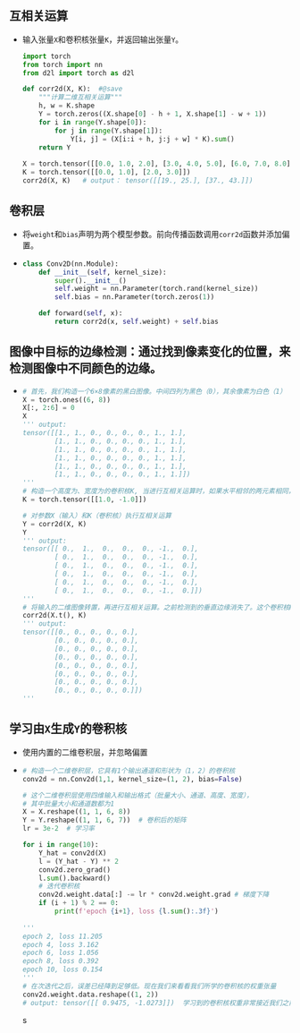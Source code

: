 ## 互相关运算

- 输入张量`X`和卷积核张量`K`，并返回输出张量`Y`。

  ```python
  import torch
  from torch import nn
  from d2l import torch as d2l
  
  def corr2d(X, K):  #@save
      """计算二维互相关运算"""
      h, w = K.shape
      Y = torch.zeros((X.shape[0] - h + 1, X.shape[1] - w + 1))
      for i in range(Y.shape[0]):
          for j in range(Y.shape[1]):
              Y[i, j] = (X[i:i + h, j:j + w] * K).sum()
      return Y
      
  X = torch.tensor([[0.0, 1.0, 2.0], [3.0, 4.0, 5.0], [6.0, 7.0, 8.0]])
  K = torch.tensor([[0.0, 1.0], [2.0, 3.0]])
  corr2d(X, K)   # output： tensor([[19., 25.], [37., 43.]])
  ```

## 卷积层

- 将`weight`和`bias`声明为两个模型参数。前向传播函数调用`corr2d`函数并添加偏置。

- ```python
  class Conv2D(nn.Module):
      def __init__(self, kernel_size):
          super().__init__()
          self.weight = nn.Parameter(torch.rand(kernel_size))
          self.bias = nn.Parameter(torch.zeros(1))
  
      def forward(self, x):
          return corr2d(x, self.weight) + self.bias
  ```

## 图像中目标的边缘检测：通过找到像素变化的位置，来检测图像中不同颜色的边缘。 

- ```python
  # 首先，我们构造一个6×8像素的黑白图像。中间四列为黑色（0），其余像素为白色（1）
  X = torch.ones((6, 8))
  X[:, 2:6] = 0
  X
  ''' output:
  tensor([[1., 1., 0., 0., 0., 0., 1., 1.],
          [1., 1., 0., 0., 0., 0., 1., 1.],
          [1., 1., 0., 0., 0., 0., 1., 1.],
          [1., 1., 0., 0., 0., 0., 1., 1.],
          [1., 1., 0., 0., 0., 0., 1., 1.],
          [1., 1., 0., 0., 0., 0., 1., 1.]])
  '''
  # 构造一个高度为、宽度为的卷积核K, 当进行互相关运算时，如果水平相邻的两元素相同，则输出为零，否则输出为非零。
  K = torch.tensor([[1.0, -1.0]])
  
  # 对参数X（输入）和K（卷积核）执行互相关运算
  Y = corr2d(X, K)
  Y
  ''' output:
  tensor([[ 0.,  1.,  0.,  0.,  0., -1.,  0.],
          [ 0.,  1.,  0.,  0.,  0., -1.,  0.],
          [ 0.,  1.,  0.,  0.,  0., -1.,  0.],
          [ 0.,  1.,  0.,  0.,  0., -1.,  0.],
          [ 0.,  1.,  0.,  0.,  0., -1.,  0.],
          [ 0.,  1.,  0.,  0.,  0., -1.,  0.]])
  '''
  # 将输入的二维图像转置，再进行互相关运算。之前检测到的垂直边缘消失了。这个卷积核K只可以检测垂直边缘，无法检测水平边缘
  corr2d(X.t(), K)
  ''' output:
  tensor([[0., 0., 0., 0., 0.],
          [0., 0., 0., 0., 0.],
          [0., 0., 0., 0., 0.],
          [0., 0., 0., 0., 0.],
          [0., 0., 0., 0., 0.],
          [0., 0., 0., 0., 0.],
          [0., 0., 0., 0., 0.],
          [0., 0., 0., 0., 0.]])
  '''
  ```

## 学习由`X`生成`Y`的卷积核

- 使用内置的二维卷积层，并忽略偏置

- ```python
  # 构造一个二维卷积层，它具有1个输出通道和形状为（1，2）的卷积核
  conv2d = nn.Conv2d(1,1, kernel_size=(1, 2), bias=False)
  
  # 这个二维卷积层使用四维输入和输出格式（批量大小、通道、高度、宽度），
  # 其中批量大小和通道数都为1
  X = X.reshape((1, 1, 6, 8))
  Y = Y.reshape((1, 1, 6, 7))  # 卷积后的矩阵
  lr = 3e-2  # 学习率
  
  for i in range(10):
      Y_hat = conv2d(X)
      l = (Y_hat - Y) ** 2
      conv2d.zero_grad()
      l.sum().backward()
      # 迭代卷积核
      conv2d.weight.data[:] -= lr * conv2d.weight.grad # 梯度下降
      if (i + 1) % 2 == 0:
          print(f'epoch {i+1}, loss {l.sum():.3f}')
          
  '''
  epoch 2, loss 11.205
  epoch 4, loss 3.162
  epoch 6, loss 1.056
  epoch 8, loss 0.392
  epoch 10, loss 0.154
  '''
  # 在次迭代之后，误差已经降到足够低。现在我们来看看我们所学的卷积核的权重张量
  conv2d.weight.data.reshape((1, 2))
  # output: tensor([[ 0.9475, -1.0273]])  学习到的卷积核权重非常接近我们之前定义的卷积核K
  ```

  s
